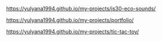 https://yulyana1994.github.io/my-projects/js30-eco-sounds/

https://yulyana1994.github.io/my-projects/portfolio/

https://yulyana1994.github.io/my-projects/tic-tac-toy/
